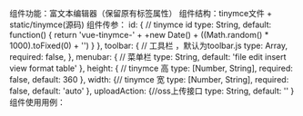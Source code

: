 组件功能：富文本编辑器（保留原有标签属性）
组件结构：tinymce文件 + static/tinymce(源码)
组件传参：
  id: { // tinymce id
    type: String,
    default: function() {
      return 'vue-tinymce-' + +new Date() + ((Math.random() * 1000).toFixed(0) + '')
    }
  },
  toolbar: { // 工具栏 ，默认为toolbar.js 
    type: Array,
    required: false,
  },
  menubar: { // 菜单栏
    type: String,
    default: 'file edit insert view format table'
  },
  height: { // tinymce 高
    type: [Number, String],
    required: false,
    default: 360
  },
  width: {// tinymce 宽
    type: [Number, String],
    required: false,
    default: 'auto'
  },
  uploadAction: {//oss上传接口
    type: String,
    default: ''
    }
组件使用用例：
<template>
  <div>
    <tinymce v-model="description"  :height="400" />
  </div>
</template>
<script>
  import Tinymce from '@/components/Tinymce'
  export default {
    components: { Tinymce },
    data() {
      return {
        description: ''
      }
    }
  }
</script>